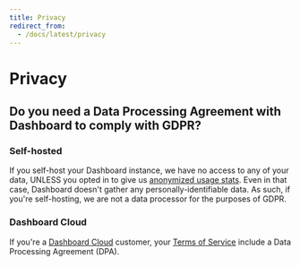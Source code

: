 ```yaml
---
title: Privacy
redirect_from:
  - /docs/latest/privacy
---
```


# Privacy

## Do you need a Data Processing Agreement with Dashboard to comply with GDPR?

### Self-hosted

If you self-host your Dashboard instance, we have no access to any of your data, UNLESS you opted in to give us [anonymized usage stats][information-collection]. Even in that case, Dashboard doesn't gather any personally-identifiable data. As such, if you're self-hosting, we are not a data processor for the purposes of GDPR.

### Dashboard Cloud

If you're a [Dashboard Cloud](https://www.metabase.com/pricing) customer, your [Terms of Service](https://www.metabase.com/license/hosting) include a Data Processing Agreement (DPA).

[information-collection]: information-collection.md
